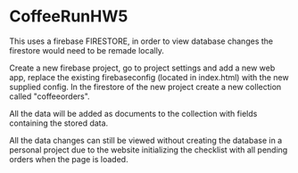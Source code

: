 # CoffeeRunHW5

This uses a firebase FIRESTORE, in order to view database changes the firestore would need to be remade locally.

Create a new firebase project, go to project settings and add a new web app, replace the existing firebaseconfig (located in index.html) with the new supplied config.
In the firestore of the new project create a new collection called "coffeeorders".

All the data will be added as documents to the collection with fields containing the stored data.

All the data changes can still be viewed without creating the database in a personal project due to the website initializing the checklist with all pending orders when the page is loaded.
